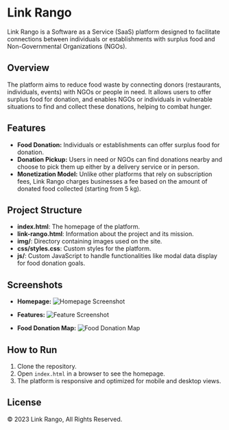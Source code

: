 # Link Rango

Link Rango is a Software as a Service (SaaS) platform designed to facilitate connections between individuals or establishments with surplus food and Non-Governmental Organizations (NGOs).

## Overview

The platform aims to reduce food waste by connecting donors (restaurants, individuals, events) with NGOs or people in need. It allows users to offer surplus food for donation, and enables NGOs or individuals in vulnerable situations to find and collect these donations, helping to combat hunger.

## Features

- **Food Donation:** Individuals or establishments can offer surplus food for donation.
- **Donation Pickup:** Users in need or NGOs can find donations nearby and choose to pick them up either by a delivery service or in person.
- **Monetization Model:** Unlike other platforms that rely on subscription fees, Link Rango charges businesses a fee based on the amount of donated food collected (starting from 5 kg).

## Project Structure

- **index.html**: The homepage of the platform.
- **link-rango.html**: Information about the project and its mission.
- **img/**: Directory containing images used on the site.
- **css/styles.css**: Custom styles for the platform.
- **js/**: Custom JavaScript to handle functionalities like modal data display for food donation goals.

## Screenshots

- **Homepage:**
![Homepage Screenshot](img/link-rango-logo.svg)

- **Features:**
![Feature Screenshot](img/fiap-gs.png)

- **Food Donation Map:**
![Food Donation Map](img/brazil-hungry-map.svg)


## How to Run

1. Clone the repository.
2. Open `index.html` in a browser to see the homepage.
3. The platform is responsive and optimized for mobile and desktop views.

## License

© 2023 Link Rango, All Rights Reserved.
